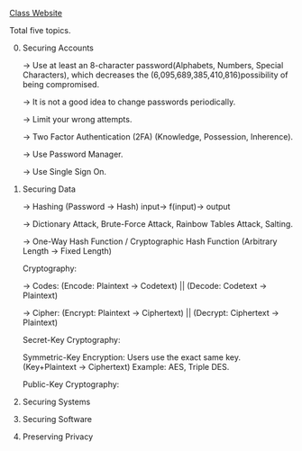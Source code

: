 [Class Website](https://cs50.harvard.edu/cybersecurity/2023/)

Total five topics.

0. Securing Accounts

   -> Use at least an 8-character password(Alphabets, Numbers, Special Characters), which decreases the (6,095,689,385,410,816)possibility of being compromised.

   -> It is not a good idea to change passwords periodically.

   -> Limit your wrong attempts.

   -> Two Factor Authentication (2FA) (Knowledge, Possession, Inherence).

   -> Use Password Manager.

   -> Use Single Sign On.

1. Securing Data

   -> Hashing (Password -> Hash) input→ f(input)→ output

   -> Dictionary Attack, Brute-Force Attack, Rainbow Tables Attack, Salting.     

   -> One-Way Hash Function / Cryptographic Hash Function (Arbitrary Length -> Fixed Length)

   Cryptography:

    -> Codes: (Encode: Plaintext -> Codetext) || (Decode: Codetext -> Plaintext)

    -> Cipher: (Encrypt: Plaintext -> Ciphertext) || (Decrypt: Ciphertext -> Plaintext)

    Secret-Key Cryptography:
   
      Symmetric-Key Encryption: Users use the exact same key. (Key+Plaintext → Ciphertext) Example: AES, Triple DES.

      Public-Key Cryptography: 

      

         
3. Securing Systems
4. Securing Software
5. Preserving Privacy
